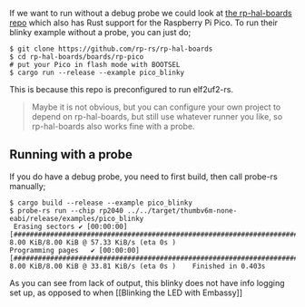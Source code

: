 If we want to run without a debug probe we could look at [the rp-hal-boards repo](https://github.com/rp-rs/rp-hal-boards) which also has Rust support for the Raspberry Pi Pico. To run their blinky example without a probe, you can just do;

	$ git clone https://github.com/rp-rs/rp-hal-boards
	$ cd rp-hal-boards/boards/rp-pico
	# put your Pico in flash mode with BOOTSEL
	$ cargo run --release --example pico_blinky

This is because this repo is preconfigured to run elf2uf2-rs. 

> Maybe it is not obvious, but you can configure your own project to depend on rp-hal-boards, but still use whatever runner you like, so rp-hal-boards also works fine with a probe.
## Running with a probe
If you do have a debug probe, you need to first build, then call probe-rs manually;

	$ cargo build --release --example pico_blinky
	$ probe-rs run --chip rp2040 ../../target/thumbv6m-none-eabi/release/examples/pico_blinky
     Erasing sectors ✔ [00:00:00] [################################################################################################################################] 8.00 KiB/8.00 KiB @ 57.33 KiB/s (eta 0s )
    Programming pages   ✔ [00:00:00] [################################################################################################################################] 8.00 KiB/8.00 KiB @ 33.81 KiB/s (eta 0s )    Finished in 0.403s

As you can see from lack of output, this blinky does not have info logging set up, as opposed to when [[Blinking the LED with Embassy]]